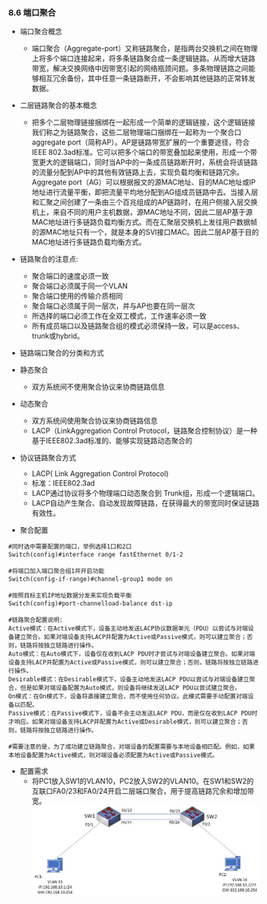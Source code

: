 ### 8.6 端口聚合
- 端口聚合概念
  - 端口聚合（Aggregate-port）又称链路聚合，是指两台交换机之间在物理上将多个端口连接起来，将多条链路聚合成一条逻辑链路。从而增大链路带宽，解决交换网络中因带宽引起的网络瓶颈问题。多条物理链路之间能够相互冗余备份，其中任意一条链路断开，不会影响其他链路的正常转发数据。

- 二层链路聚合的基本概念
  - 把多个二层物理链接捆绑在一起形成一个简单的逻辑链接，这个逻辑链接我们称之为链路聚合，这些二层物理端口捆绑在一起称为一个聚合口aggregate port（简称AP）。AP是链路带宽扩展的一个重要途径，符合IEEE 802.3ad标准。它可以把多个端口的带宽叠加起来使用，形成一个带宽更大的逻辑端口，同时当AP中的一条成员链路断开时，系统会将该链路的流量分配到AP中的其他有效链路上去，实现负载均衡和链路冗余。Aggregate port（AG）可以根据报文的源MAC地址、目的MAC地址或IP地址进行流量平衡，即把流量平均地分配到AG组成员链路中去。当接入层和汇聚之间创建了一条由三个百兆组成的AP链路时，在用户侧接入层交换机上，来自不同的用户主机数据，源MAC地址不同，因此二层AP基于源MAC地址进行多链路负载均衡方式。而在汇聚层交换机上发往用户数据帧的源MAC地址只有一个，就是本身的SVI接口MAC。因此二层AP基于目的MAC地址进行多链路负载均衡方式。

- 链路聚合的注意点:
  - 聚合端口的速度必须一致
  - 聚合端口必须属于同一个VLAN
  - 聚合端口使用的传输介质相同
  - 聚合端口必须属于同一层次，并与AP也要在同一层次
  - 所选择的端口必须工作在全双工模式，工作速率必须一致
  - 所有成员端口以及链路聚合组的模式必须保持一致，可以是access、trunk或hybrid。

- 链路端口聚合的分类和方式
- 静态聚合 
  - 双方系统间不使用聚合协议来协商链路信息

- 动态聚合 
  - 双方系统间使用聚合协议来协商链路信息
  - LACP（LinkAggregation Control Protocol，链路聚合控制协议）是一种基于IEEE802.3ad标准的、能够实现链路动态聚合的

- 协议链路聚合方式
  - LACP( Link Aggregation Control Protocol)
  - 标准：IEEE802.3ad
  - LACP通过协议将多个物理端口动态聚合到   Trunk组，形成一个逻辑端口。
  - LACP自动产生聚合、自动发现故障链路，在获得最大的带宽同时保证链路有效性。

- 聚合配置
```shell
#同时选中需要配置的端口，举例选择1口和2口
Switch(config)#interface range fastEthernet 0/1-2

#将端口加入端口聚合组1并开启功能        
Switch(config-if-range)#channel-group1 mode on

#按照目标主机IP地址数据分发来实现负载平衡
Switch(config)#port-channelload-balance dst-ip

#链路聚合配置说明:
Active模式：在Active模式下，设备主动地发送LACP协议数据单元（PDU）以尝试与对端设备建立聚合。如果对端设备支持LACP并配置为Active或Passive模式，则可以建立聚合；否则，链路将按独立链路进行操作。
Auto模式：在Auto模式下，设备仅在收到LACP PDU时才尝试与对端设备建立聚合。如果对端设备支持LACP并配置为Active或Passive模式，则可以建立聚合；否则，链路将按独立链路进行操作。
Desirable模式：在Desirable模式下，设备主动地发送LACP PDU以尝试与对端设备建立聚合，但是如果对端设备配置为Auto模式，则设备将继续发送LACP PDU以尝试建立聚合。
On模式：在On模式下，设备将直接建立聚合，而不使用任何协议。此模式需要手动配置对端设备以匹配。
Passive模式：在Passive模式下，设备不会主动发送LACP PDU，而是仅在收到LACP PDU时才响应。如果对端设备支持LACP并配置为Active或Desirable模式，则可以建立聚合；否则，链路将按独立链路进行操作。

#需要注意的是，为了成功建立链路聚合，对端设备的配置需要与本地设备相匹配。例如，如果本地设备配置为Active模式，则对端设备必须配置为Active或Passive模式。
```

- 配置需求
  -   将PC1放入SW1的VLAN10，PC2放入SW2的VLAN10。在SW1和SW2的互联口FA0/23和FA0/24开启二层端口聚合，用于提高链路冗余和增加带宽。
![8.6](../pics/8.6.jpeg)
